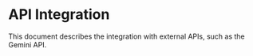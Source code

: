 # API Integration

This document describes the integration with external APIs, such as the Gemini API.